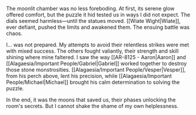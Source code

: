 The moonlit chamber was no less foreboding. At first, its serene glow offered comfort, but the puzzle it hid tested us in ways I did not expect. The dials seemed harmless—until the statues moved. [[Wiate Wight|Wiate]], ever defiant, pushed the limits and awakened them. The ensuing battle was chaos.

I... was not prepared. My attempts to avoid their relentless strikes were met with mixed success. The others fought valiantly, their strength and skill shining where mine faltered. I saw the way [[AR-8125   -   Aaron|Aaron]] and [[Alagaesia/Important People/Gabriel|Gabriel]] worked together to destroy those stone monstrosities. [[Alagaesia/Important People/Vesper|Vesper]], from his perch above, lent his precision, while [[Alagaesia/Important People/Michael|Michael]] brought his calm determination to solving the puzzle.

In the end, it was the moons that saved us, their phases unlocking the room's secrets. But I cannot shake the shame of my own helplessness.